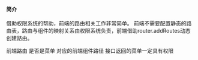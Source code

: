 #### 简介
借助权限系统的帮助，前端的路由相关工作非常简单。
前端不需要配置静态的路由表，路由与组件的映射关系由权限系统负责，前端借助router.addRoutes动态创建路由。

前端路由
    是否是菜单
    对应的前端组件路径
    接口返回的菜单一定具有权限
